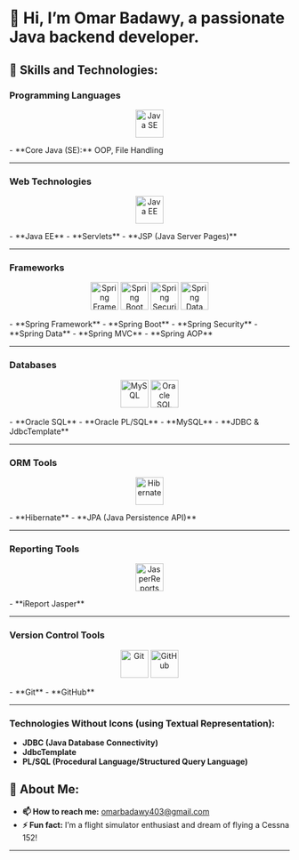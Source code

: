 # 👋 Hi, I’m Omar Badawy, a passionate Java backend developer.

## 🚀 Skills and Technologies:

### **Programming Languages**  
<p align="center">
  <img src="https://cdn.jsdelivr.net/gh/devicons/devicon/icons/java/java-original.svg" alt="Java SE" width="50" height="50" />  
</p>
- **Core Java (SE):** OOP, File Handling  

---

### **Web Technologies**  
<p align="center">
  <img src="https://cdn.jsdelivr.net/gh/devicons/devicon/icons/java/java-original.svg" alt="Java EE" width="50" height="50" />
</p>
- **Java EE**  
- **Servlets**  
- **JSP (Java Server Pages)**  

---

### **Frameworks**  
<p align="center">
  <img src="https://cdn.jsdelivr.net/gh/devicons/devicon/icons/spring/spring-original.svg" alt="Spring Framework" width="50" height="50" />
  <img src="https://cdn.jsdelivr.net/gh/devicons/devicon/icons/springboot/springboot-original.svg" alt="Spring Boot" width="50" height="50" />
  <img src="https://cdn.jsdelivr.net/gh/devicons/devicon/icons/springsecurity/springsecurity-original.svg" alt="Spring Security" width="50" height="50" />
  <img src="https://cdn.jsdelivr.net/gh/devicons/devicon/icons/springdata/springdata-original.svg" alt="Spring Data" width="50" height="50" />
</p>
- **Spring Framework**  
- **Spring Boot**  
- **Spring Security**  
- **Spring Data**  
- **Spring MVC**  
- **Spring AOP**

---

### **Databases**  
<p align="center">
  <img src="https://cdn.jsdelivr.net/gh/devicons/devicon/icons/mysql/mysql-original-wordmark.svg" alt="MySQL" width="50" height="50" />
  <img src="https://cdn.jsdelivr.net/gh/devicons/devicon/icons/oracle/oracle-original.svg" alt="Oracle SQL" width="50" height="50" />
</p>
- **Oracle SQL**  
- **Oracle PL/SQL**  
- **MySQL**  
- **JDBC & JdbcTemplate**

---

### **ORM Tools**  
<p align="center">
  <img src="https://cdn.jsdelivr.net/gh/devicons/devicon/icons/hibernate/hibernate-plain.svg" alt="Hibernate" width="50" height="50" />
</p>
- **Hibernate**  
- **JPA (Java Persistence API)**  

---

### **Reporting Tools**  
<p align="center">
  <img src="https://avatars.githubusercontent.com/u/12355833?s=200&v=4" alt="JasperReports" width="50" height="50" />
</p>
- **iReport Jasper**  

---

### **Version Control Tools**  
<p align="center">
  <img src="https://cdn.jsdelivr.net/gh/devicons/devicon/icons/git/git-original.svg" alt="Git" width="50" height="50" />
  <img src="https://cdn.jsdelivr.net/gh/devicons/devicon/icons/github/github-original.svg" alt="GitHub" width="50" height="50" />
</p>
- **Git**  
- **GitHub**

---

### **Technologies Without Icons (using Textual Representation):**  

- **JDBC (Java Database Connectivity)**
- **JdbcTemplate**  
- **PL/SQL (Procedural Language/Structured Query Language)**  

## 💬 About Me:
- **📫 How to reach me:** omarbadawy403@gmail.com  
- **⚡ Fun fact:** I’m a flight simulator enthusiast and dream of flying a Cessna 152!  

---
